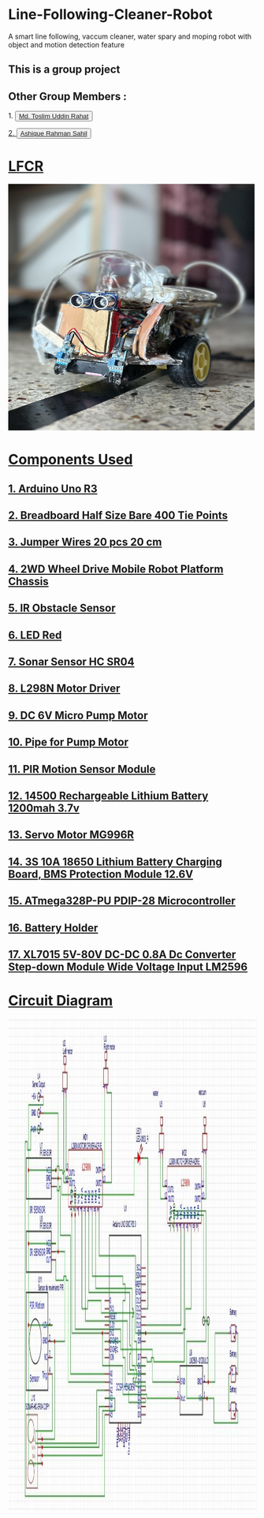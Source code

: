 # Line-Following-Cleaner-Robot
A smart line following, vaccum cleaner, water spary and moping robot with object and motion detection feature
<h2>This is a group project</h2>
<h2>Other Group Members :</h2> 
<p>1. <button><a href = "https://github.com/tu-Rahat">Md. Toslim Uddin Rahat</button></p>  
<p>2. <button><a href = "https://github.com/ARSahil">Ashique Rahman Sahil</button></p>
<h1>LFCR</h1>
<img src = "images/LFCR.jpg" width="500" height="500">
<h1>Components Used</h1>
<h2>1. Arduino Uno R3</h2>
<h2>2. Breadboard Half Size Bare 400 Tie Points</h2>
<h2>3. Jumper Wires 20 pcs 20 cm</h2>
<h2>4. 2WD Wheel Drive Mobile Robot Platform Chassis</h2>
<h2>5. IR Obstacle Sensor</h2>
<h2>6. LED Red</h2>
<h2>7. Sonar Sensor HC SR04</h2>
<h2>8. L298N Motor Driver</h2>
<h2>9. DC 6V Micro Pump Motor</h2>
<h2>10. Pipe for Pump Motor</h2>
<h2>11. PIR Motion Sensor Module</h2>
<h2>12. 14500 Rechargeable Lithium Battery 1200mah 3.7v</h2>
<h2>13. Servo Motor MG996R</h2>
<h2>14. 3S 10A 18650 Lithium Battery Charging Board, BMS Protection Module 12.6V</h2>
<h2>15. ATmega328P-PU PDIP-28 Microcontroller</h2>
<h2>16. Battery Holder</h2>
<h2>17. XL7015 5V-80V DC-DC 0.8A Dc Converter Step-down Module Wide Voltage Input LM2596</h2>

<h1>Circuit Diagram</h1>
<img src = "images/circuit diagram.jpg" width = "700" height = "1000">

